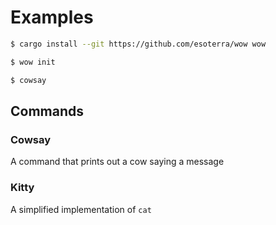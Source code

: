 # Examples

```bash
$ cargo install --git https://github.com/esoterra/wow wow

$ wow init

$ cowsay
```

## Commands

### Cowsay

A command that prints out a cow saying a message

### Kitty

A simplified implementation of `cat`